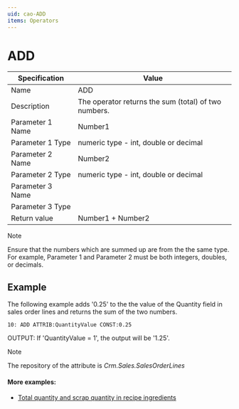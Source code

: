```yaml
---
uid: cao-ADD
items: Operators
---
```

# ADD 

| Specification | Value |
| ---- | ----- |
| Name | ADD |
| Description | The operator returns the sum (total) of two numbers. |
| Parameter 1 Name | Number1 |
| Parameter 1 Type | numeric type - int, double or decimal |
| Parameter 2 Name | Number2 |
| Parameter 2 Type | numeric type - int, double or decimal |
| Parameter 3 Name |
| Parameter 3 Type |
| Return value | Number1 + Number2 |

> [!NOTE]
> 
> Ensure that the numbers which are summed up are from the the same type. <br>
> For example, Parameter 1 and Parameter 2 must be both integers, doubles, or decimals.

## Example
The following example adds '0.25' to the the value of the Quantity field in sales order lines and returns the sum of the two numbers.
```
10: ADD ATTRIB:QuantityValue CONST:0.25                 
```
OUTPUT: If 'QuantityValue = 1', the output will be '1.25'.

> [!NOTE]
> 
> The repository of the attribute is *Crm.Sales.SalesOrderLines*


#### More examples:
- [Total quantity and scrap quantity in recipe ingredients](https://docs.erp.net/tech/advanced/calculated-attributes/examples/total-quantity-and-scrap-in-recipe-ingredients.html)
